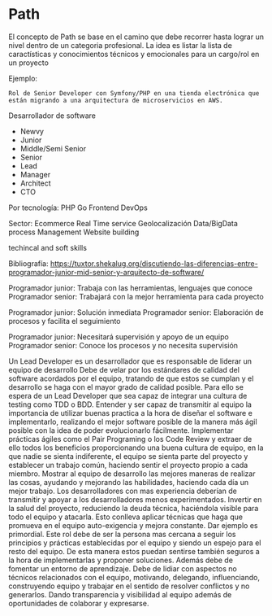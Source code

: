 # Path

El concepto de Path se base en el camino que debe recorrer hasta lograr un nivel dentro de un categoria profesional.
La idea es listar la lista de caractísticas y conocimientos técnicos y emocionales para un cargo/rol en un proyecto

Ejemplo:

    Rol de Senior Developer con Symfony/PHP en una tienda electrónica que están migrando a una arquitectura de microservicios en AWS.



Desarrollador de software
- Newvy
- Junior
- Middle/Semi Senior
- Senior
- Lead
- Manager
- Architect
- CTO

Por tecnología:
PHP
Go
Frontend
DevOps

Sector:
Ecommerce
Real Time service
Geolocalización
Data/BigData
process Management
Website building

techincal and soft skills

Bibliografía:
https://tuxtor.shekalug.org/discutiendo-las-diferencias-entre-programador-junior-mid-senior-y-arquitecto-de-software/

Programador junior: Trabaja con las herramientas, lenguajes que conoce
Programador senior: Trabajará con la mejor herramienta para cada proyecto

Programador junior: Solución inmediata
Programador senior: Elaboración de procesos y facilita el seguimiento

Programador junior: Necesitará supervisión y apoyo de un equipo
Programador senior: Conoce los procesos y no necesita supervisión

Un Lead Developer es un desarrollador que es responsable de liderar un equipo de desarrollo
Debe de velar por los estándares de calidad del software acordados por el equipo, tratando de que estos se cumplan y el desarrollo se haga con el mayor grado de calidad posible. Para ello se espera de un Lead Developer que sea capaz de integrar una cultura de testing como TDD o BDD.
Entender y ser capaz de transmitir al equipo la importancia de utilizar buenas practica a la hora de diseñar el software e implementarlo, realizando el mejor software posible de la manera más ágil posible con la idea de poder evolucionarlo fácilmente.
Implementar prácticas ágiles como el Pair Programing o los Code Review y extraer de ello todos los beneficios proporcionando una buena cultura de equipo, en la que nadie se sienta indiferente, el equipo se sienta parte del proyecto y establecer un trabajo común, haciendo sentir el proyecto propio a cada miembro.
Mostrar al equipo de desarrollo las mejores maneras de realizar las cosas, ayudando y mejorando las habilidades, haciendo cada día un mejor trabajo. Los desarrolladores con mas experiencia deberían de transmitir y apoyar a los desarrolladores menos experimentados.
Invertir en la salud del proyecto, reduciendo la deuda técnica, haciéndola visible para todo el equipo y atacarla. Esto conlleva aplicar técnicas que haga que promueva en el equipo auto-exigencia y mejora constante.
Dar ejemplo es primordial. Este rol debe de ser la persona mas cercana a seguir los principios y prácticas establecidas por el equipo y siendo un espejo para el resto del equipo. De esta manera estos puedan sentirse  también seguros a la hora de implementarlas y proponer soluciones. Además debe de fomentar un entorno de aprendizaje.
Debe de lidiar con aspectos no técnicos relacionados con el equipo, motivando, delegando, influenciando, construyendo equipo y trabajar en el sentido de resolver conflictos y no generarlos. Dando transparencia y visibilidad al equipo además de oportunidades de colaborar y expresarse.

